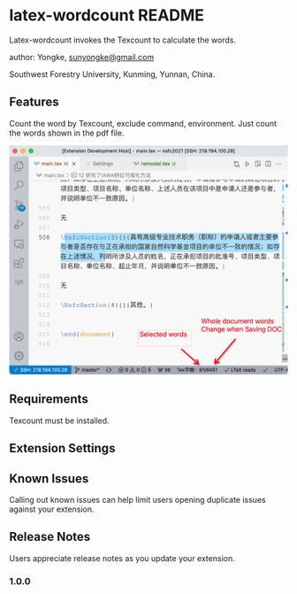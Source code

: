 # latex-wordcount README

Latex-wordcount invokes the Texcount to calculate the words.

author: Yongke, sunyongke@gmail.com

Southwest Forestry University, Kunming, Yunnan, China.
## Features

Count the word by Texcount, exclude command, environment. Just count the words shown in the pdf file.

![latex-wordcount](latex-wordcount.jpg)


## Requirements

Texcount must be installed.

## Extension Settings



## Known Issues

Calling out known issues can help limit users opening duplicate issues against your extension.

## Release Notes

Users appreciate release notes as you update your extension.

### 1.0.0

